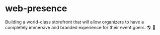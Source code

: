 # web-presence
Building a world-class storefront that will allow organizers to have a completely immersive and branded experience for their event goers.
:earth_americas: :rocket: 
